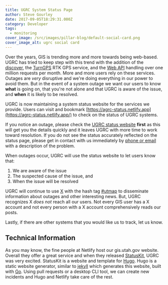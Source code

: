 ```yaml
---
title: UGRC System Status Page
author: Steve Gourley
date: 2017-09-05T18:29:31.000Z
category: Developer
tags:
  - monitoring
cover_image: /src/images/pillar-blog/default-social-card.png
cover_image_alt: ugrc social card
---
```


Over the years, GIS is trending more and more towards being web-based. UGRC has tried to keep step with this trend with the addition of the [discover](/products/discover), the [TurnGPS](/products/sgid/cadastre/turn-gps) RTK GPS service, and the [Web API](https://api.mapserv.utah.gov) handling over one million requests per month. More and more users rely on these services. Outages are _very_ disruptive and we're doing everything in our power to avoid them. But in the event of a system outage we want our users to know **what** is going on, that you're not alone and that UGRC is aware of the issue, and **when** it is likely to be resolved.

UGRC is now maintaining a system status website for the services we provide. Users can visit and bookmark [https://agrc-status.netlify.app](https://agrc-status.netlify.app/) to check on the status of UGRC systems.

If you notice an outage, please check the [UGRC status website](https://agrc-status.netlify.app/) **first** as this will get you the details quickly and it leaves UGRC with more time to work toward resolution. If you do not see the status accurately reflected on the status page, please get in contact with us immediately by [phone or email](/contact) with a description of the problem.

When outages occur, UGRC will use the status website to let users know that:

1. We are aware of the issue
1. The suspected cause of the issue, and
1. When the issue will be resolved

UGRC will continue to use [X](https://twitter.com/MapUtah) with the hash tag [#utmap](https://twitter.com/hashtag/utmap) to disseminate information about outages and other interesting news. But, UGRC recognizes X _does not_ reach all our users. Not every GIS user has a X account and not every person with a X account comprehensively reads our posts.

Lastly, if there are other systems that you would like us to track, let us know.

## Technical Information

As you may know, the fine people at Netlify host our gis.utah.gov website. Overall they offer a great service and when they released [StatusKit](https://www.netlify.com/status-pages/), UGRC was very excited. StatusKit is a website and template for [Hugo](https://gohugo.io/). Hugo is a static website generator, similar to [jekyll](https://jekyllrb.com/) which generates this website, built with [Go](https://golang.org/). Using pull requests or a desktop CLI tool, we can create new incidents and Hugo and Netlify take care of the rest.
